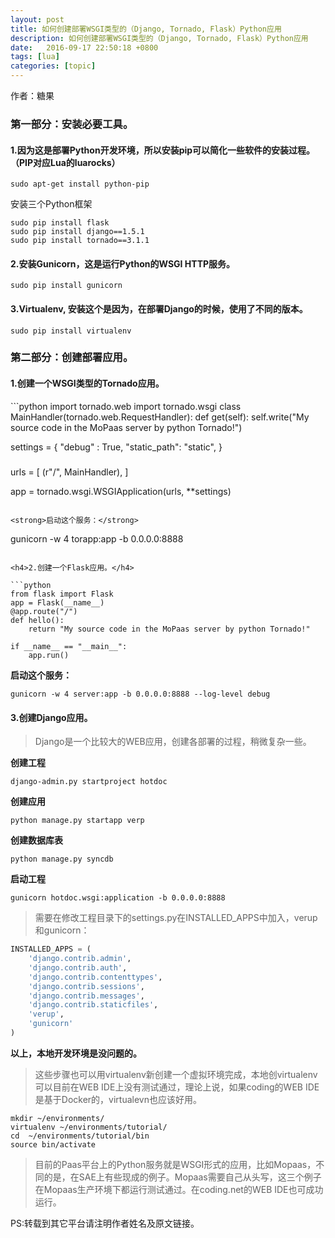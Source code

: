 ```yaml
---
layout: post
title: 如何创建部署WSGI类型的（Django, Tornado, Flask）Python应用
description: 如何创建部署WSGI类型的（Django, Tornado, Flask）Python应用
date:   2016-09-17 22:50:18 +0800 
tags: [lua]
categories: [topic]
---
```

作者：糖果

<h3>第一部分：安装必要工具。</h3> 

<h4>1.因为这是部署Python开发环境，所以安装pip可以简化一些软件的安装过程。（PIP对应Lua的luarocks）</h4> 

```
sudo apt-get install python-pip
```

安装三个Python框架

```
sudo pip install flask
sudo pip install django==1.5.1
sudo pip install tornado==3.1.1
```

<h4>2.安装Gunicorn，这是运行Python的WSGI HTTP服务。</h4> 

```
sudo pip install gunicorn
```

<h4>3.Virtualenv, 安装这个是因为，在部署Django的时候，使用了不同的版本。</h4> 

```
sudo pip install virtualenv
```

<h3>第二部分：创建部署应用。</h3> 

<h4>1.创建一个WSGI类型的Tornado应用。</h4> 
```python
import tornado.web
import tornado.wsgi
class MainHandler(tornado.web.RequestHandler):
    def get(self):
        self.write("My source code in the MoPaas server by python Tornado!")

settings = {
    "debug" : True,
    "static_path": "static",
}

#####
urls = [
    (r"/", MainHandler),
]

app = tornado.wsgi.WSGIApplication(urls, **settings)
```

<strong>启动这个服务：</strong> 
```
gunicorn -w 4 torapp:app -b 0.0.0.0:8888
```

<h4>2.创建一个Flask应用。</h4> 

```python
from flask import Flask
app = Flask(__name__)
@app.route("/")
def hello():
    return "My source code in the MoPaas server by python Tornado!"

if __name__ == "__main__":
    app.run()
```

<strong>启动这个服务：</strong> 
```
gunicorn -w 4 server:app -b 0.0.0.0:8888 --log-level debug
```
<h4>3.创建Django应用。</h4> 

<blockquote>Django是一个比较大的WEB应用，创建各部署的过程，稍微复杂一些。</blockquote> 

<strong>创建工程</strong>  
```
django-admin.py startproject hotdoc
```

<strong>创建应用</strong> 
```
python manage.py startapp verp
```
<strong>创建数据库表</strong> 
```
python manage.py syncdb
```
<strong>启动工程</strong> 

```
gunicorn hotdoc.wsgi:application -b 0.0.0.0:8888
```

<blockquote>需要在修改工程目录下的settings.py在INSTALLED_APPS中加入，verup和gunicorn：</blockquote> 

```python
INSTALLED_APPS = (
    'django.contrib.admin',
    'django.contrib.auth',
    'django.contrib.contenttypes',
    'django.contrib.sessions',
    'django.contrib.messages',
    'django.contrib.staticfiles',
    'verup',
    'gunicorn'
)
```

<strong>以上，本地开发环境是没问题的。</strong> 

<blockquote>这些步骤也可以用virtualenv新创建一个虚拟环境完成，本地创virtualenv可以目前在WEB IDE上没有测试通过，理论上说，如果coding的WEB IDE是基于Docker的，virtualevn也应该好用。</blockquote> 

```
mkdir ~/environments/
virtualenv ~/environments/tutorial/
cd  ~/environments/tutorial/bin
source bin/activate
```

<blockquote>目前的Paas平台上的Python服务就是WSGI形式的应用，比如Mopaas，不同的是，在SAE上有些现成的例子。Mopaas需要自己从头写，这三个例子在Mopaas生产环境下都运行测试通过。在coding.net的WEB IDE也可成功运行。</blockquote> 


PS:转载到其它平台请注明作者姓名及原文链接。